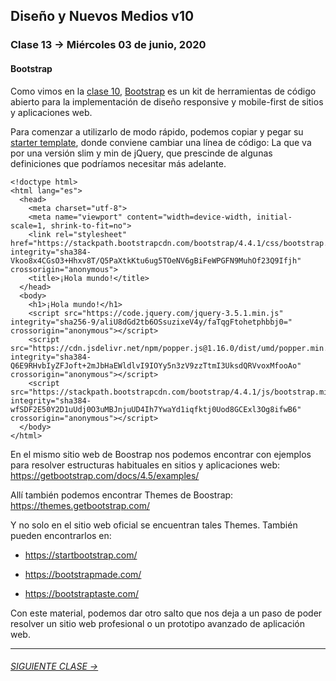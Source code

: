 ## Diseño y Nuevos Medios v10 

### Clase 13 → Miércoles 03 de junio, 2020

#### Bootstrap

Como vimos en la [clase 10](https://github.com/profesorfaco/dno037-2020/tree/gh-pages/clase-10), [Bootstrap](https://getbootstrap.com/) es un kit de herramientas de código abierto para la implementación de diseño responsive y mobile-first de sitios y aplicaciones web.

Para comenzar a utilizarlo de modo rápido, podemos copiar y pegar su [starter template](https://getbootstrap.com/docs/4.5/getting-started/introduction/#starter-template), donde conviene cambiar una línea de código: La que va por una versión slim y min de jQuery, que prescinde de algunas definiciones que podríamos necesitar más adelante.

```
<!doctype html>
<html lang="es">
  <head>
    <meta charset="utf-8">
    <meta name="viewport" content="width=device-width, initial-scale=1, shrink-to-fit=no">
    <link rel="stylesheet" href="https://stackpath.bootstrapcdn.com/bootstrap/4.4.1/css/bootstrap.min.css" integrity="sha384-Vkoo8x4CGsO3+Hhxv8T/Q5PaXtkKtu6ug5TOeNV6gBiFeWPGFN9MuhOf23Q9Ifjh" crossorigin="anonymous">
    <title>¡Hola mundo!</title>
  </head>
  <body>
    <h1>¡Hola mundo!</h1>
	<script src="https://code.jquery.com/jquery-3.5.1.min.js" integrity="sha256-9/aliU8dGd2tb6OSsuzixeV4y/faTqgFtohetphbbj0=" crossorigin="anonymous"></script>
    <script src="https://cdn.jsdelivr.net/npm/popper.js@1.16.0/dist/umd/popper.min.js" integrity="sha384-Q6E9RHvbIyZFJoft+2mJbHaEWldlvI9IOYy5n3zV9zzTtmI3UksdQRVvoxMfooAo" crossorigin="anonymous"></script>
    <script src="https://stackpath.bootstrapcdn.com/bootstrap/4.4.1/js/bootstrap.min.js" integrity="sha384-wfSDF2E50Y2D1uUdj0O3uMBJnjuUD4Ih7YwaYd1iqfktj0Uod8GCExl3Og8ifwB6" crossorigin="anonymous"></script>
  </body>
</html>
```
En el mismo sitio web de Boostrap nos podemos encontrar con ejemplos para resolver estructuras habituales en sitios y aplicaciones web: https://getbootstrap.com/docs/4.5/examples/

Allí también podemos encontrar Themes de Boostrap: https://themes.getbootstrap.com/

Y no solo en el sitio web oficial se encuentran tales Themes. También pueden encontrarlos en: 

- https://startbootstrap.com/

- https://bootstrapmade.com/

- https://bootstraptaste.com/

Con este material, podemos dar otro salto que nos deja a un paso de poder resolver un sitio web profesional o un prototipo avanzado de aplicación web. 

- - - - - - - 

###### [SIGUIENTE CLASE →](https://github.com/profesorfaco/dno037-2020/tree/gh-pages/clase-14)
